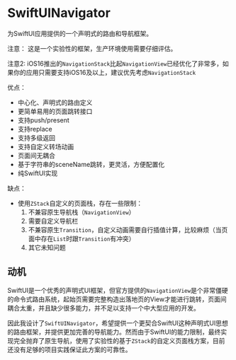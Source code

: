 # SwiftUINavigator

为SwiftUI应用提供的一个声明式的路由和导航框架。

注意： 这是一个实验性的框架，生产环境使用需要仔细评估。

注意2: iOS16推出的`NavigationStack`比起`NavigationView`已经优化了非常多，如果你的应用只需要支持iOS16及以上，建议优先考虑`NavigationStack`

优点：

* 中心化、声明式的路由定义
* 更简单易用的页面跳转接口
* 支持push/present
* 支持replace
* 支持多级返回
* 支持自定义转场动画
* 页面间无耦合
* 基于字符串的sceneName跳转，更灵活，方便配置化
* 纯SwiftUI实现

缺点：

* 使用`ZStack`自定义的页面栈，存在一些限制：
    1. 不兼容原生导航栈（`NavigationView`）
    2. 需要自定义导航栏
    3. 不兼容原生`Transition`，自定义动画需要自行插值计算，比较麻烦（当页面中存在`List`时跟`Transition`有冲突）
    4. 其它未知问题

## 动机

SwiftUI是一个优秀的声明式UI框架，但官方提供的`NavigationView`是个非常僵硬的命令式路由系统，起始页需要完整构造出落地页的View才能进行跳转，页面间耦合太重，并且缺少很多能力，并不足以支持一个中大型应用的开发。

因此我设计了`SwiftUINavigator`，希望提供一个更契合SwiftUI这种声明式UI思想的路由框架，并提供更加完善的导航能力。然而由于SwiftUI的能力限制，最终实现完全抛弃了原生导航，使用了实验性的基于`ZStack`的自定义页面栈方案，目前还没有足够的项目实践保证此方案的可靠性。

